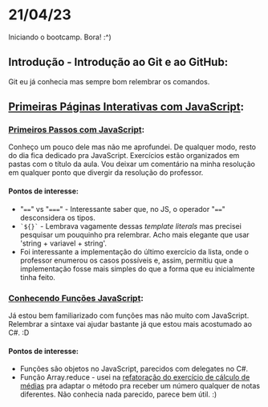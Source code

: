 # 21/04/23

Iniciando o bootcamp.
Bora! :^)

## Introdução - Introdução ao Git e ao GitHub:
Git eu já conhecia mas sempre bom relembrar os comandos.

## [Primeiras Páginas Interativas com JavaScript](/primeiras-paginas-interativas-com-javascript/):

### [Primeiros Passos com JavaScript](/primeiras-paginas-interativas-com-javascript/1_primeiros-passos-com-javascript/):
Conheço um pouco dele mas não me aprofundei.
De qualquer modo, resto do dia fica dedicado pra JavaScript.
Exercícios estão organizados em pastas com o título da aula.
Vou deixar um comentário na minha resolução em qualquer ponto que divergir da resolução do professor.

#### Pontos de interesse:
- "`==`" vs "`===`" - Interessante saber que, no JS, o operador "`==`" desconsidera os tipos.
- `` `${}` `` - Lembrava vagamente dessas *template literals* mas precisei pesquisar um pouquinho pra relembrar. Acho mais elegante que usar 'string + variavel + string'.
- Foi interessante a implementação do último exercício da lista, onde o professor enumerou os casos possíveis e, assim, permitiu que a implementação fosse mais simples do que a forma que eu inicialmente tinha feito.

### [Conhecendo Funções JavaScript](/primeiras-paginas-interativas-com-javascript/2_conhecendo-funcoes-javascript/):
Já estou bem familiarizado com funções mas não muito com JavaScript.
Relembrar a sintaxe vai ajudar bastante já que estou mais acostumado ao C#. :D

#### Pontos de interesse:
- Funções são objetos no JavaScript, parecidos com delegates no C#.
- Função Array.reduce - usei na [refatoração do exercício de cálculo de médias](/primeiras-paginas-interativas-com-javascript/2_conhecendo-funcoes-javascript/1_refatoracao-notas.js) pra adaptar o método pra receber um número qualquer de notas diferentes. Não conhecia nada parecido, parece bem útil. :)